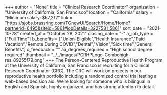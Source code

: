 +++
author = "None"
title = "Clinical Research Coordinator"
organization = "University of California, San Francisco"
location = "California"
salary = "Minimum salary: $67,212"
link = "https://sjobs.brassring.com/TGnewUI/Search/Home/Home?partnerid=6495&siteid=5861#jobDetails=3227581_5861"
sort_date = "2021-10-28"
created_at = "October 28, 2021"
closing_date = "-"
a_job_type = ["Full Time"]
b_benefits = ["Union-Eligible","Health Insurance","Paid Vacation","Remote During COVID","Dental","Vision","Sick time","General Benefits"]
c_feedback = ""
aa_degrees_required = "High school degree required"
thumbnail = "../../images/PCRHPLogo-Combohigh-res_89255f79.png"
+++
The Person-Centered Reproductive Health Program at the University of California, San Francisco is recruiting for a Clinical Research Coordinator (CRC). The CRC will work on projects in our reproductive health portfolio including a randomized control trial testing a web-based decision aid. We’re looking for someone who is bilingual in English and Spanish, highly organized, and has strong attention to detail. 